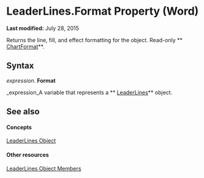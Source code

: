 
# LeaderLines.Format Property (Word)

 **Last modified:** July 28, 2015

Returns the line, fill, and effect formatting for the object. Read-only  ** [ChartFormat](5f6546e8-c2fd-eec5-27a9-f2fd2c058f16.md)**.

## Syntax

 _expression_. **Format**

 _expression_A variable that represents a  ** [LeaderLines](ea8805d1-eec7-eaf6-1046-967e28d6bc56.md)** object.


## See also


#### Concepts


 [LeaderLines Object](ea8805d1-eec7-eaf6-1046-967e28d6bc56.md)
#### Other resources


 [LeaderLines Object Members](4989972b-3640-d913-62ef-0850b86ea233.md)
